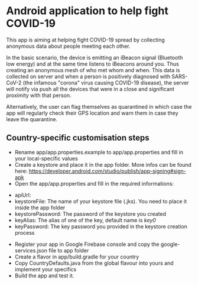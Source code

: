 # Android application to help fight COVID-19

This app is aiming at helping fight COVID-19 spread by collecting anonymous data about people meeting each other.

In the basic scenario, the device is emitting an iBeacon signal (Bluetooth low energy) and at the same time listens to iBeacons around you. Thus creating an anonymous mesh of who met whom and when. This data is collected on server and when a person is positively diagnosed with SARS-CoV-2 (the infamous "corona" virus causing COVID-19 disease), the server will notify via push all the devices that were in a close and significant proximity with that person.

Alternatively, the user can flag themselves as quarantined in which case the app will regularly check their GPS location and warn them in case they leave the quarantine.

## Country-specific customisation steps
* Rename app/app.properties.example to app/app.properties and fill in your local-specific values
* Create a keystore and place it in the app folder. More infos can be found here: https://developer.android.com/studio/publish/app-signing#sign-apk
* Open the app/app.properties and fill in the required informations: 
- apiUrl: 
- keystoreFile: The name of your keystore file (.jks). You need to place it inside the app folder
- keystorePassword: The password of the keystore you created
- keyAlias: The alias of one of the key, default name is *key0*
- keyPassword: The key password you provided in the keystore creation process

* Register your app in Google Firebase console and copy the google-services.json file to app folder
* Create a flavor in app/build.gradle for your country
* Copy CountryDefaults.java from the global flavour into yours and implement your specifics
* Build the app and test it.
